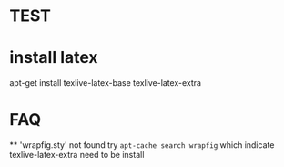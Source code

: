 # TEST

# install latex
apt-get install texlive-latex-base texlive-latex-extra

# FAQ
** 'wrapfig.sty' not found
try `apt-cache search wrapfig` which indicate texlive-latex-extra need to be install
